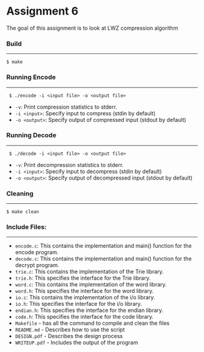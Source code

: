 # **Assignment 6**
The goal of this assignment is to look at LWZ compression algorithm

### Build
---
```
$ make
```

### Running Encode
---
```
 $ ./encode -i <input file> -o <output file>
```
+ `-v`: Print compression statistics to stderr.
+ `-i <input>`: Specify input to compress (stdin by default)
+ `-o <output>`: Specify output of compressed input (stdout by default)

### Running Decode
---
```
 $ ./decode -i <input file> -o <output file>
```
+ `-v`: Print decompression statistics to stderr.
+ `-i <input>`: Specify input to decompress (stdin by default)
+ `-o <output>`: Specify output of decompressed input (stdout by default)

### Cleaning
---
```
$ make clean
```

### Include Files:
---
+ `encode.c`: This contains the implementation and main() function for the encode program.
+ `decode.c`: This contains the implementation and main() function for the decrypt program.
+ `trie.c`: This contains the implementation of the Trie library.
+ `trie.h`: This specifies the interface for the Trie library.
+ `word.c`: This contains the implementation of the word library.
+ `word.h`: This specifies the interface for the word library.
+ `io.c`: This contains the implementation of the i/o library.
+ `io.h`: This specifies the interface for the i/o library.
+ `endian.h`: This specifies the interface for the endian library.
+ `code.h`: This specifies the interface for the code library.
+ `Makefile` - has all the command to compile and clean the files
+ `README.md` - Describes how to use the script
+ `DESIGN.pdf` - Describes the design process 
+ `WRITEUP.pdf` - Includes the output of the program 




